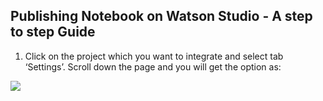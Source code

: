 ## Publishing Notebook on Watson Studio - A step to step Guide
1)	Click on the project which you want to integrate and select tab ‘Settings’. Scroll down the page and you will get the option as:

<image src="https://user-images.githubusercontent.com/25001852/84366824-ff2f1d80-abf0-11ea-9553-fce91b34637c.png">

